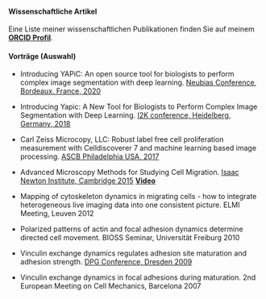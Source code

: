 



#### Wissenschaftliche Artikel

Eine Liste meiner wissenschaftlichen Publikationen finden Sie auf meinem **[ORCID Profil](https://orcid.org/0000-0002-0829-5101)**.


#### Vorträge (Auswahl)

* Introducing YAPiC: An open source tool for biologists to perform complex image segmentation with deep learning. [Neubias Conference, Bordeaux, France, 2020](http://eubias.org/NEUBIAS/neubias2020-conference/bordeaux-2020/)

* Introducing Yapic: A New Tool for Biologists to Perform Complex Image Segmentation with Deep Learning. [I2K conference, Heidelberg, Germany, 2018](https://www.embl.org/about/info/course-and-conference-office/events/imj18-01/#vf-tabs__section-88113a31-4a51-4c85-a47e-d124b3842495)

* Carl Zeiss Microcopy, LLC: Robust label free cell proliferation measurement with Celldiscoverer 7 and machine learning based image processing. [ASCB Philadelphia USA, 2017](https://ascb-embo2017.ascb.org/)

* Advanced Microscopy Methods for Studying Cell Migration. [Isaac Newton Institute, Cambridge 2015](https://www.newton.ac.uk/event/cgpw01/) **[Video](https://www.newton.ac.uk/seminar/17039/)**

* Mapping of cytoskeleton dynamics in migrating cells - how to integrate heterogeneous live imaging data into one
consistent picture. ELMI Meeting, Leuven 2012

* Polarized patterns of actin and focal adhesion dynamics determine directed cell movement. BIOSS Seminar,
Universität Freiburg 2010

* Vinculin exchange dynamics regulates adhesion site maturation and adhesion strength. [DPG Conference,
Dresden 2009](https://dresden09.dpg-tagungen.de/)

* Vinculin exchange dynamics in focal adhesions during maturation. 2nd European Meeting on Cell Mechanics,
Barcelona 2007





